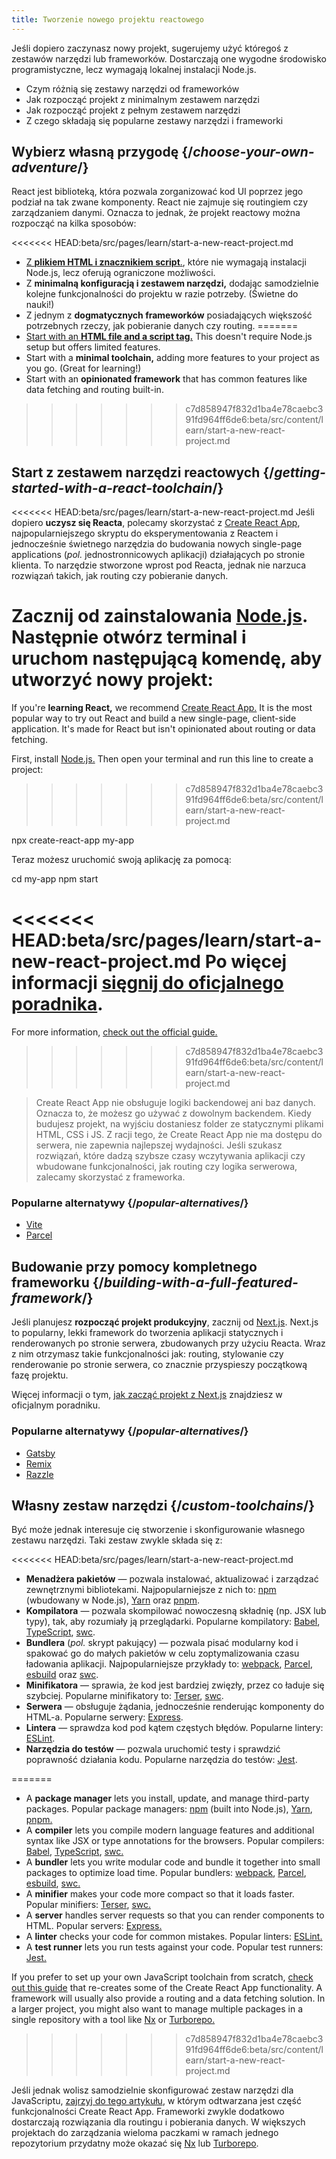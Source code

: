 ```yaml
---
title: Tworzenie nowego projektu reactowego
---
```


<Intro>

Jeśli dopiero zaczynasz nowy projekt, sugerujemy użyć któregoś z zestawów narzędzi lub frameworków. Dostarczają one wygodne środowisko programistyczne, lecz wymagają lokalnej instalacji Node.js.

</Intro>

<YouWillLearn>

* Czym różnią się zestawy narzędzi od frameworków
* Jak rozpocząć projekt z minimalnym zestawem narzędzi
* Jak rozpocząć projekt z pełnym zestawem narzędzi
* Z czego składają się popularne zestawy narzędzi i frameworki

</YouWillLearn>

## Wybierz własną przygodę {/*choose-your-own-adventure*/}

React jest biblioteką, która pozwala zorganizować kod UI poprzez jego podział na tak zwane komponenty. React nie zajmuje się routingiem czy zarządzaniem danymi. Oznacza to jednak, że projekt reactowy można rozpocząć na kilka sposobów:

<<<<<<< HEAD:beta/src/pages/learn/start-a-new-react-project.md
* [Z **plikiem HTML i znacznikiem script**.](/learn/add-react-to-a-website), które nie wymagają instalacji Node.js, lecz oferują ograniczone możliwości.
* Z **minimalną konfiguracją i zestawem narzędzi,** dodając samodzielnie kolejne funkcjonalności do projektu w razie potrzeby. (Świetne do nauki!)
* Z jednym z **dogmatycznych frameworków** posiadających większość potrzebnych rzeczy, jak pobieranie danych czy routing.
=======
* [Start with an **HTML file and a script tag.**](/learn/add-react-to-a-website) This doesn't require Node.js setup but offers limited features.
* Start with a **minimal toolchain,** adding more features to your project as you go. (Great for learning!)
* Start with an **opinionated framework** that has common features like data fetching and routing built-in.
>>>>>>> c7d858947f832d1ba4e78caebc391fd964ff6de6:beta/src/content/learn/start-a-new-react-project.md

## Start z zestawem narzędzi reactowych {/*getting-started-with-a-react-toolchain*/}

<<<<<<< HEAD:beta/src/pages/learn/start-a-new-react-project.md
Jeśli dopiero **uczysz się Reacta**, polecamy skorzystać z [Create React App](https://create-react-app.dev/), najpopularniejszego skryptu do eksperymentowania z Reactem i jednocześnie świetnego narzędzia do budowania nowych single-page applications (_pol._ jednostronnicowych aplikacji) działających po stronie klienta. To narzędzie stworzone wprost pod Reacta, jednak nie narzuca rozwiązań takich, jak routing czy pobieranie danych.

Zacznij od zainstalowania [Node.js](https://nodejs.org/en/). Następnie otwórz terminal i uruchom następującą komendę, aby utworzyć nowy projekt:
=======
If you're **learning React,** we recommend [Create React App.](https://create-react-app.dev/) It is the most popular way to try out React and build a new single-page, client-side application. It's made for React but isn't opinionated about routing or data fetching.

First, install [Node.js.](https://nodejs.org/en/) Then open your terminal and run this line to create a project:
>>>>>>> c7d858947f832d1ba4e78caebc391fd964ff6de6:beta/src/content/learn/start-a-new-react-project.md

<TerminalBlock>

npx create-react-app my-app

</TerminalBlock>

Teraz możesz uruchomić swoją aplikację za pomocą:

<TerminalBlock>

cd my-app
npm start

</TerminalBlock>

<<<<<<< HEAD:beta/src/pages/learn/start-a-new-react-project.md
Po więcej informacji [sięgnij do oficjalnego poradnika](https://create-react-app.dev/docs/getting-started).
=======
For more information, [check out the official guide.](https://create-react-app.dev/docs/getting-started)
>>>>>>> c7d858947f832d1ba4e78caebc391fd964ff6de6:beta/src/content/learn/start-a-new-react-project.md

> Create React App nie obsługuje logiki backendowej ani baz danych. Oznacza to, że możesz go używać z dowolnym backendem. Kiedy budujesz projekt, na wyjściu dostaniesz folder ze statycznymi plikami HTML, CSS i JS. Z racji tego, że Create React App nie ma dostępu do serwera, nie zapewnia najlepszej wydajności. Jeśli szukasz rozwiązań, które dadzą szybsze czasy wczytywania aplikacji czy wbudowane funkcjonalności, jak routing czy logika serwerowa, zalecamy skorzystać z frameworka.

### Popularne alternatywy {/*popular-alternatives*/}

* [Vite](https://vitejs.dev/guide/)
* [Parcel](https://parceljs.org/getting-started/webapp/)

## Budowanie przy pomocy kompletnego frameworku {/*building-with-a-full-featured-framework*/}

Jeśli planujesz **rozpocząć projekt produkcyjny**, zacznij od [Next.js](https://nextjs.org/). Next.js to popularny, lekki framework do tworzenia aplikacji statycznych i renderowanych po stronie serwera, zbudowanych przy użyciu Reacta. Wraz z nim otrzymasz takie funkcjonalności jak: routing, stylowanie czy renderowanie po stronie serwera, co znacznie przyspieszy początkową fazę projektu.

Więcej informacji o tym, [jak zacząć projekt z Next.js](https://nextjs.org/docs/getting-started) znajdziesz w oficjalnym poradniku.

### Popularne alternatywy {/*popular-alternatives*/}

* [Gatsby](https://www.gatsbyjs.org/)
* [Remix](https://remix.run/)
* [Razzle](https://razzlejs.org/)

## Własny zestaw narzędzi {/*custom-toolchains*/}

Być może jednak interesuje cię stworzenie i skonfigurowanie własnego zestawu narzędzi. Taki zestaw zwykle składa się z:

<<<<<<< HEAD:beta/src/pages/learn/start-a-new-react-project.md
* **Menadżera pakietów** — pozwala instalować, aktualizować i zarządzać zewnętrznymi bibliotekami. Najpopularniejsze z nich to: [npm](https://www.npmjs.com/) (wbudowany w Node.js), [Yarn](https://yarnpkg.com/) oraz [pnpm](https://pnpm.io/).
* **Kompilatora** — pozwala skompilować nowoczesną składnię (np. JSX lub typy), tak, aby rozumiały ją przeglądarki. Popularne kompilatory: [Babel](https://babeljs.io/), [TypeScript](https://www.typescriptlang.org/), [swc](https://swc.rs/).
* **Bundlera** (_pol._ skrypt pakujący) — pozwala pisać modularny kod i spakować go do małych pakietów w celu zoptymalizowania czasu ładowania aplikacji. Najpopularniejsze przykłady to: [webpack](https://webpack.js.org/), [Parcel](https://parceljs.org/), [esbuild](https://esbuild.github.io/) oraz [swc](https://swc.rs/).
* **Minifikatora** — sprawia, że kod jest bardziej zwięzły, przez co ładuje się szybciej. Popularne minifikatory to: [Terser](https://terser.org/), [swc](https://swc.rs/).
* **Serwera** — obsługuje żądania, jednocześnie renderując komponenty do HTML-a. Popularne serwery: [Express](https://expressjs.com/).
* **Lintera** — sprawdza kod pod kątem częstych błędów. Popularne lintery: [ESLint](https://eslint.org/).
* **Narzędzia do testów** — pozwala uruchomić testy i sprawdzić poprawność działania kodu. Popularne narzędzia do testów: [Jest](https://jestjs.io/).

=======
* A **package manager** lets you install, update, and manage third-party packages. Popular package managers: [npm](https://www.npmjs.com/) (built into Node.js), [Yarn](https://yarnpkg.com/), [pnpm.](https://pnpm.io/)
* A **compiler** lets you compile modern language features and additional syntax like JSX or type annotations for the browsers. Popular compilers: [Babel](https://babeljs.io/), [TypeScript](https://www.typescriptlang.org/), [swc.](https://swc.rs/)
* A **bundler** lets you write modular code and bundle it together into small packages to optimize load time. Popular bundlers: [webpack](https://webpack.js.org/), [Parcel](https://parceljs.org/), [esbuild](https://esbuild.github.io/), [swc.](https://swc.rs/)
* A **minifier** makes your code more compact so that it loads faster. Popular minifiers: [Terser](https://terser.org/), [swc.](https://swc.rs/)
* A **server** handles server requests so that you can render components to HTML. Popular servers: [Express.](https://expressjs.com/)
* A **linter** checks your code for common mistakes. Popular linters: [ESLint.](https://eslint.org/)
* A **test runner** lets you run tests against your code. Popular test runners: [Jest.](https://jestjs.io/)

If you prefer to set up your own JavaScript toolchain from scratch, [check out this guide](https://blog.usejournal.com/creating-a-react-app-from-scratch-f3c693b84658) that re-creates some of the Create React App functionality. A framework will usually also provide a routing and a data fetching solution. In a larger project, you might also want to manage multiple packages in a single repository with a tool like [Nx](https://nx.dev/react) or [Turborepo.](https://turborepo.org/)
>>>>>>> c7d858947f832d1ba4e78caebc391fd964ff6de6:beta/src/content/learn/start-a-new-react-project.md

Jeśli jednak wolisz samodzielnie skonfigurować zestaw narzędzi dla JavaScriptu, [zajrzyj do tego artykułu](https://blog.usejournal.com/creating-a-react-app-from-scratch-f3c693b84658), w którym odtwarzana jest część funkcjonalności Create React App. Frameworki zwykle dodatkowo dostarczają rozwiązania dla routingu i pobierania danych. W większych projektach do zarządzania wieloma paczkami w ramach jednego repozytorium przydatny może okazać się [Nx](https://nx.dev/react) lub [Turborepo](https://turborepo.org/).
